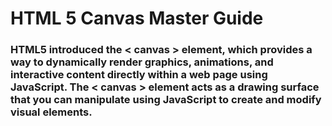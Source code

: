 # HTML 5 Canvas Master Guide

### HTML5 introduced the < canvas > element, which provides a way to dynamically render graphics, animations, and interactive content directly within a web page using JavaScript. The < canvas > element acts as a drawing surface that you can manipulate using JavaScript to create and modify visual elements.
